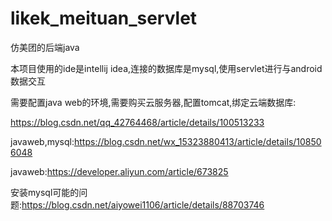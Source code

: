 # likek_meituan_servlet
仿美团的后端java

本项目使用的ide是intellij idea,连接的数据库是mysql,使用servlet进行与android数据交互

需要配置java web的环境,需要购买云服务器,配置tomcat,绑定云端数据库:

https://blog.csdn.net/qq_42764468/article/details/100513233

javaweb,mysql:https://blog.csdn.net/wx_15323880413/article/details/108506048

javaweb:https://developer.aliyun.com/article/673825

安装mysql可能的问题:https://blog.csdn.net/aiyowei1106/article/details/88703746



